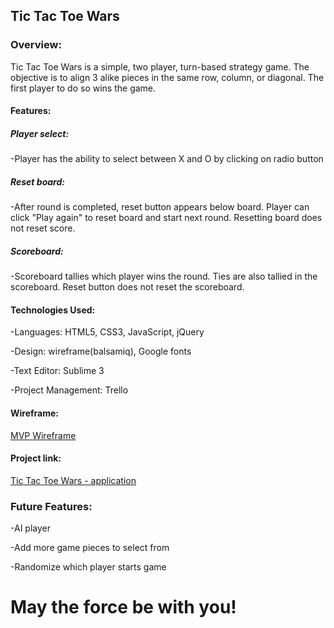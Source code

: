 ## Tic Tac Toe Wars

### Overview:
Tic Tac Toe Wars is a simple, two player, turn-based strategy game.  The objective is to align 3 alike pieces in the same row, column, or diagonal.  The first player to do so wins the game.

#### Features:
##### Player select: 
-Player has the ability to select between X and O by clicking on radio button

##### Reset board: 
-After round is completed, reset button appears below board.  Player can click "Play again" to reset board and start next round.  Resetting board does not reset score.

##### Scoreboard:
-Scoreboard tallies which player wins the round.  Ties are also tallied in the scoreboard.  Reset button does not reset the scoreboard.

#### Technologies Used:
-Languages: HTML5, CSS3, JavaScript, jQuery

-Design: wireframe(balsamiq), Google fonts

-Text Editor: Sublime 3

-Project Management: Trello

#### Wireframe:
[MVP Wireframe](https://trello.com/c/Vk08QVfM/23-mvp-wireframe)

#### Project link:
[Tic Tac Toe Wars - application](http://daquigley4.github.io/tic_tac_toe/)

### Future Features:

-AI player

-Add more game pieces to select from

-Randomize which player starts game

# May the force be with you!
